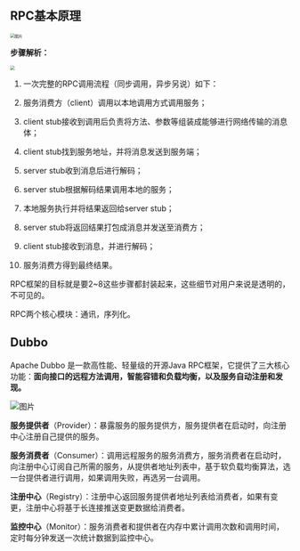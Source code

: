 ## RPC基本原理

<img src="https://mmbiz.qpic.cn/mmbiz_png/uJDAUKrGC7JJjARRqcZibY4ZPv60renshVx3xhf4RyUVtia7Tvo4BBs70SFKRonhrPrNsiap2rEAQCn4IWUoS3HZA/640?wx_fmt=png&wxfrom=5&wx_lazy=1&wx_co=1" alt="图片" style="zoom:50%;" />

**步骤解析：**

<a href="https://sm.ms/image/w4iLud2KmZRn1co" target="_blank"><img src="https://s2.loli.net/2022/04/26/w4iLud2KmZRn1co.png" style="zoom:50%;"  ></a>

1. 一次完整的RPC调用流程（同步调用，异步另说）如下：

2. 服务消费方（client）调用以本地调用方式调用服务；
3. client stub接收到调用后负责将方法、参数等组装成能够进行网络传输的消息体；
4. client stub找到服务地址，并将消息发送到服务端；
5. server stub收到消息后进行解码；
6. server stub根据解码结果调用本地的服务；
7. 本地服务执行并将结果返回给server stub；
8. server stub将返回结果打包成消息并发送至消费方；
9. client stub接收到消息，并进行解码；
10. 服务消费方得到最终结果。

RPC框架的目标就是要2~8这些步骤都封装起来，这些细节对用户来说是透明的，不可见的。

RPC两个核心模块：通讯，序列化。



## Dubbo

Apache Dubbo 是一款高性能、轻量级的开源Java RPC框架，它提供了三大核心功能：**面向接口的远程方法调用，智能容错和负载均衡，以及服务自动注册和发现。**

![图片](https://mmbiz.qpic.cn/mmbiz_png/uJDAUKrGC7JJjARRqcZibY4ZPv60renshLSMRQe7NJpvDFrQMChLxI3BqIYQXrZvfs28iadQ1dDB4p84ydyb3KtQ/640?wx_fmt=png&wxfrom=5&wx_lazy=1&wx_co=1)

**服务提供者**（Provider）：暴露服务的服务提供方，服务提供者在启动时，向注册中心注册自己提供的服务。

**服务消费者**（Consumer）：调用远程服务的服务消费方，服务消费者在启动时，向注册中心订阅自己所需的服务，从提供者地址列表中，基于软负载均衡算法，选一台提供者进行调用，如果调用失败，再选另一台调用。

**注册中心**（Registry）：注册中心返回服务提供者地址列表给消费者，如果有变更，注册中心将基于长连接推送变更数据给消费者。

**监控中心**（Monitor）：服务消费者和提供者在内存中累计调用次数和调用时间，定时每分钟发送一次统计数据到监控中心。